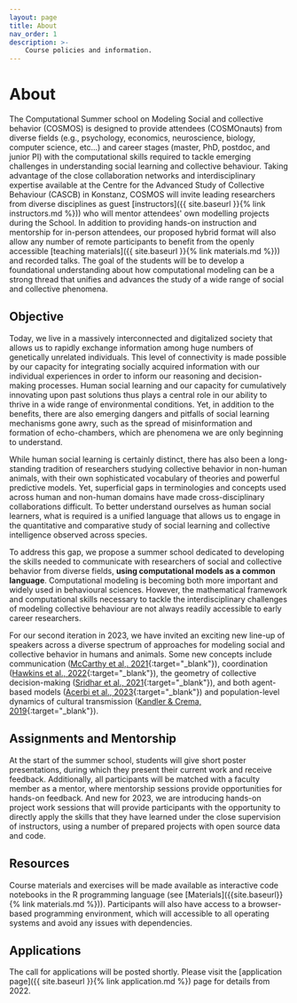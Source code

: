 ```yaml
---
layout: page
title: About
nav_order: 1
description: >-
    Course policies and information.
---
```



# About

The Computational Summer school on Modeling Social and collective behavior (COSMOS) is designed to provide attendees (COSMOnauts) from diverse fields (e.g., psychology, economics, neuroscience, biology, computer science, etc...) and career stages (master, PhD, postdoc, and junior PI) with the computational skills required to tackle emerging challenges in understanding social learning and collective behaviour. Taking advantage of the close collaboration networks and interdisciplinary expertise available at the Centre for the Advanced Study of Collective Behaviour (CASCB) in Konstanz, COSMOS will invite leading researchers from diverse disciplines as guest [instructors]({{ site.baseurl }}{% link instructors.md %})) who will mentor attendees' own modelling projects during the School. In addition to providing hands-on instruction and mentorship for in-person attendees, our proposed hybrid format will also allow any number of remote participants to benefit from the openly accessible [teaching materials]({{ site.baseurl }}{% link materials.md %})) and recorded talks. The goal of the students will be to develop a foundational understanding about how computational modeling can be a strong thread that unifies and advances the study of a wide range of social and collective phenomena. 

## Objective

Today, we live in a massively interconnected and digitalized society that allows us to rapidly exchange information among huge numbers of genetically unrelated individuals. This level of connectivity is made possible by our capacity for integrating socially acquired information with our individual experiences in order to inform our reasoning and decision-making processes. Human social learning and our capacity for cumulatively innovating upon past solutions thus plays a central role in our ability to thrive in a wide range of environmental conditions. Yet, in addition to the benefits, there are also emerging dangers and pitfalls of social learning mechanisms gone awry, such as the spread of misinformation and formation of echo-chambers, which are phenomena we are only beginning to understand.

While human social learning is certainly distinct, there has also been a long-standing tradition of researchers studying collective behavior in non-human animals, with their own sophisticated vocabulary of theories and powerful predictive models. Yet, superficial gaps in terminologies and concepts used across human and non-human domains have made cross-disciplinary collaborations difficult. To better understand ourselves as human social learners, what is required is a unified language that allows us to engage in the quantitative and comparative study of social learning and collective intelligence observed across species. 

To address this gap, we propose a summer school dedicated to developing the skills needed to communicate with researchers of social and collective behavior from diverse fields, **using computational models as a common language**. Computational modeling is becoming both more important and widely used in behavioural sciences. However, the mathematical framework and computational skills necessary to tackle the interdisciplinary challenges of modeling collective behaviour are not always readily accessible to early career researchers.

For our second iteration in 2023, we have invited an exciting new line-up of speakers across a diverse spectrum of approaches for modeling social and collective behavior in humans and animals. Some new concepts include communication ([McCarthy et al,. 2021](https://arxiv.org/pdf/2107.00077.pdf){:target="_blank"}), coordination ([Hawkins et al., 2022](https://doi.org/10.1037/rev0000348){:target="_blank"}), the geometry of collective decision-making ([Sridhar et al., 2021](https://www.pnas.org/doi/10.1073/pnas.2102157118){:target="_blank"}), and both agent-based models ([Acerbi et al., 2023](https://osf.io/32v6a){:target="_blank"}) and population-level dynamics of cultural transmission ([Kandler & Crema, 2019](https://link.springer.com/chapter/10.1007/978-3-030-11117-5_5){:target="_blank"}).  

## Assignments and Mentorship

At the start of the summer school, students will give short poster presentations, during which they present their current work and receive feedback. Additionally, all participants will be matched with a faculty member as a mentor, where mentorship sessions provide opportunities for hands-on feedback. And new for 2023, we are introducing hands-on project work sessions that will provide participants with the opportunity to directly apply the skills that they have learned under the close supervision of instructors, using a number of prepared projects with open source data and code. 

## Resources

Course materials and exercises will be made available as interactive code notebooks in the R programming language (see [Materials]({{site.baseurl}}{% link materials.md %})). Participants will also have access to a browser-based programming environment, which will accessible to all operating systems and avoid any issues with dependencies.

## Applications
The call for applications will be posted shortly. Please visit the [application page]({{ site.baseurl }}{% link application.md %}) page for details from 2022.
<!-- Submit your application by **April 14th**. Visit the [application page]({{ site.baseurl }}{% link application.md %}). page for details. -->


